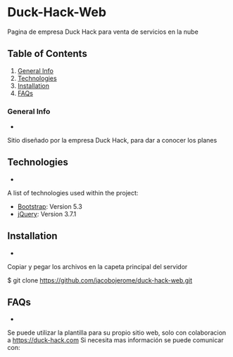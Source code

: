 # Duck-Hack-Web
Pagina de empresa Duck Hack para venta de servicios en la nube

## Table of Contents
1. [General Info](#general-info)
2. [Technologies](#technologies)
3. [Installation](#installation)
4. [FAQs](#faqs)
### General Info
*
Sitio diseñado por la empresa Duck Hack, para dar a conocer los planes
## Technologies
*
A list of technologies used within the project:
* [Bootstrap](https://getbootstrap.com/): Version 5.3
* [jQuery](https://jquery.com/): Version 3.7.1
## Installation
*
Copiar y pegar los archivos en la capeta principal del servidor

$ git clone https://github.com/jacobojerome/duck-hack-web.git

## FAQs
*
Se puede utilizar la plantilla para su propio sitio web, solo con colaboracion a https://duck-hack.com
Si necesita mas información se puede comunicar con:
